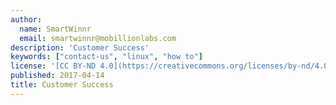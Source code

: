 ```yaml
---
author:
  name: SmartWinnr
  email: smartwinnr@mobillionlabs.com
description: 'Customer Success'
keywords: ["contact-us", "linux", "how to"]
license: '[CC BY-ND 4.0](https://creativecommons.org/licenses/by-nd/4.0)'
published: 2017-04-14
title: Customer Success
---
```

